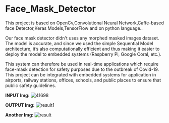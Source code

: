 # Face_Mask_Detector
This project is based on OpenCv,Convolutional Neural Network,Caffe-based face Detector,Keras Models,TensorFlow and on python language..  

Our face mask detector didn't uses any morphed masked images dataset. The model is accurate, and since we used the simple Sequential Model architecture, it’s also computationally efficient and thus making it easier to deploy the model to embedded systems (Raspberry Pi, Google Coral, etc.). 

This system can therefore be used in real-time applications which require face-mask detection for safety purposes due to the outbreak of Covid-19.  This project can be integrated with embedded systems for application in airports, railway stations, offices, schools, and public places to ensure that public safety guidelines.


**INPUT Img:**
![41698](https://user-images.githubusercontent.com/51924622/96024304-2f255080-0e71-11eb-99b8-ebeb3a8cc03c.jpg)

**OUTPUT Img:**
![result1](https://user-images.githubusercontent.com/51924622/96024381-47956b00-0e71-11eb-9994-5816814a0200.png)

**Another Img:**
![result](https://user-images.githubusercontent.com/51924622/96024389-495f2e80-0e71-11eb-8419-e9a21f71daba.png)
